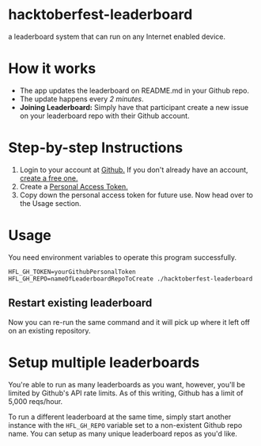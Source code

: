 # hacktoberfest-leaderboard
a leaderboard system that can run on any Internet enabled device.

# How it works
* The app updates the leaderboard on README.md in your Github repo.
* The update happens every *2 minutes*.
* **Joining Leaderboard:** Simply have that participant create a new issue on your leaderboard repo with their Github account.

# Step-by-step Instructions
1. Login to your account at [Github.](https://github.com/) If you don't already have an account, [create a free one.](https://github.com/join)
1. Create a [Personal Access Token.](https://github.com/settings/tokens)
1. Copy down the personal access token for future use. Now head over to the Usage section.
# Usage

You need environment variables to operate this program successfully.

```
HFL_GH_TOKEN=yourGithubPersonalToken HFL_GH_REPO=nameOfLeaderboardRepoToCreate ./hacktoberfest-leaderboard
```

## Restart existing leaderboard

Now you can re-run the same command and it will pick up where it left off on an existing repository.

# Setup multiple leaderboards
You're able to run as many leaderboards as you want, however, you'll be limited by Github's API rate limits. As of this writing, Github has a limit of 5,000 reqs/hour.

To run a different leaderboard at the same time, simply start another instance with the `HFL_GH_REPO` variable set to a non-existent Github repo name. You can setup as many unique leaderboard repos as you'd like.
